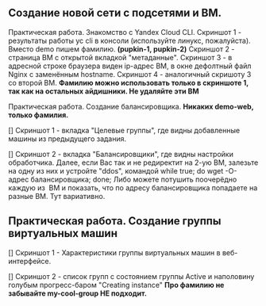 
## Создание новой сети с подсетями и ВМ.


Практическая работа. Знакомство с Yandex Cloud CLI. Скриншот 1 - результаты работы yc cli в консоли (используйте линукс, пожалуйста). Вместо demo пишем фамилию. **(pupkin-1, pupkin-2)** Скриншот 2 - страница ВМ с открытой вкладкой "метаданные". Скриншот 3 - в адресной строке браузера виден ip-адрес ВМ, в окне дефолтный файл Nginx с заменённым hostname. Скриншот 4 - аналогичный скришоту 3 со второй ВМ. **Фамилию можно использовать только в скриншоте 1, так как на остальных айдишники. Не удаляйте эти ВМ**

Практическая работа. Создание балансировщика. **Никаких demo-web, только фамилия.** 

[] Скриншот 1 - вкладка "Целевые группы", где видны добавленные машины из предыдущего задания. 

[] Скриншот 2 - вкладка "Балансировщики", где видны настройки обработчика. Далее, если Вас так и не редиректит на 2-ую ВМ, залезьте на одну из них и устройте "ddos", командой while true; do wget -O- адрес балансировщика; done; Либо можете потушить поочерёдно каждую из  ВМ и показать, что по адресу балансировщика попадаете на разные ВМ. Тут вариативно.


## Практическая работа. Создание группы виртуальных машин 

[] Скриншот 1 - Характеристики группы виртуальных машин в веб-интерфейсе. 

[] Скриншот 2 - список групп с состоянием группы Active и наполовину голубым прогресс-баром "Creating instance" **Про фамилию не забывайте my-cool-group НЕ подходит.**